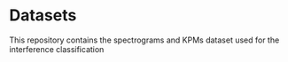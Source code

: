 # Datasets
This repository contains the spectrograms and KPMs dataset used for the interference classification
